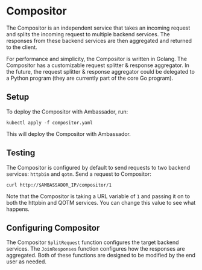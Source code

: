 # Compositor

The Compositor is an independent service that takes an incoming request and splits the incoming request to multiple backend services. The responses from these backend services are then aggregated and returned to the client.

For performance and simplicity, the Compositor is written in Golang. The Compositor has a customizable request splitter & response aggregator. In the future, the request splitter & response aggregator could be delegated to a Python program (they are currently part of the core Go program).

## Setup

To deploy the Compositor with Ambassador, run:

`kubectl apply -f compositor.yaml`

This will deploy the Compositor with Ambassador.

## Testing

The Compositor is configured by default to send requests to two backend services: `httpbin` and `qotm`. Send a request to Compositor:

`curl http://$AMBASSADOR_IP/compositor/1`


Note that the Compositor is taking a URL variable of `1` and passing it on to both the httpbin and QOTM services. You can change this value to see what happens.

## Configuring Compositor

The Compositor `SplitRequest` function configures the target backend services. The `JoinResponses` function configures how the responses are aggregated. Both of these functions are designed to be modified by the end user as needed.
